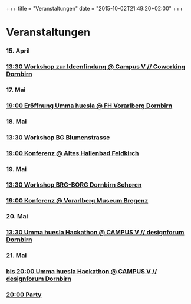 +++
title = "Veranstaltungen"
date = "2015-10-02T21:49:20+02:00"
+++

# Veranstaltungen

<div class="row event-list m-y-1 p-y-1">
	<div class="col-md-3 event-date">
		<h3>15. April</h3>
	</div>
	<div class="col-md-9">
		<div class="row">
			<div class="col-md-12">
				<h3><a href="/veranstaltungen/ideenfindung">13:30 Workshop zur Ideenfindung @ Campus V // Coworking Dornbirn</a></h3>
			</div>
		</div>
	</div>
</div>
<div class="row event-list m-y-1 p-y-1">
	<div class="col-md-3 event-date">
		<h3>17. Mai</h3>
	</div>
	<div class="col-md-9">
		<div class="row">
			<div class="col-md-12">
				<h3><a href="/veranstaltungen/konferenz">19:00 Eröffnung Umma huesla @ FH Vorarlberg Dornbirn</a></h3>
			</div>
		</div>
	</div>
</div>
<div class="row event-list m-y-1 p-y-1">
	<div class="col-md-3 event-date">
		<h3>18. Mai</h3>
	</div>
	<div class="col-md-9">
		<div class="row">
			<div class="col-md-12">
				<h3><a href="/veranstaltungen/workshops#bgb">13:30 Workshop BG Blumenstrasse</a></h3>
			</div>
		</div>
		<div class="row">
			<div class="col-md-12">
				<h3><a href="/veranstaltungen/konferenz">19:00 Konferenz @ Altes Hallenbad Feldkirch</a></h3>
			</div>
		</div>
	</div>
</div>
<div class="row event-list m-y-1 p-y-1">
	<div class="col-md-3 event-date">
		<h3>19. Mai</h3>
	</div>
	<div class="col-md-9">
		<div class="row">
			<div class="col-md-12">
				<h3><a href="/veranstaltungen/workshops#">13:30 Workshop BRG-BORG Dornbirn Schoren</a></h3>
			</div>
		</div>
		<div class="row">
			<div class="col-md-12">
				<h3><a href="/veranstaltungen/konferenz">19:00 Konferenz @ Vorarlberg Museum Bregenz</a></h3>
			</div>
		</div>
	</div>
</div>
<div class="row event-list m-y-1 p-y-1">
	<div class="col-md-3 event-date">
		<h3>20. Mai</h3>
	</div>
	<div class="col-md-9">
		<div class="row">
			<div class="col-md-12">
				<h3><a href="/ummahuesla">13:30 Umma huesla Hackathon @ CAMPUS V // designforum Dornbirn</a></h3>
			</div>
		</div>
	</div>
</div>
<div class="row event-list m-y-1 p-y-1">
	<div class="col-md-3 event-date">
		<h3>21. Mai</h3>
	</div>
	<div class="col-md-9">
		<div class="row">
			<div class="col-md-12">
				<h3><a href="/ummahuesla">bis 20:00 Umma huesla Hackathon @ CAMPUS V // designforum Dornbirn</a></h3>
			</div>
		</div>
		<div class="row">
			<div class="col-md-12">
				<h3><a href="/veranstaltungen/party">20:00 Party</a></h3>
			</div>
		</div>
	</div>
</div>
